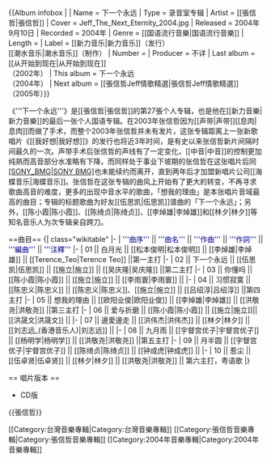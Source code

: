 {{Album infobox | <!-- See Wikipedia:WikiProject_Albums -->
|  Name        = 下一个永远
|  Type        = 录音室专辑
|  Artist      = [[張信哲|張信哲]]
|  Cover       = Jeff_The_Next_Eternity_2004.jpg
|  Released    = 2004年9月10日
|  Recorded    = 2004年
|  Genre       = [[国语流行音樂|国语流行音樂]]
|  Length      = 
|  Label       = [[新力音乐|新力音乐]]（发行）<br/>[[潮水音乐|潮水音乐]]（制作）
|  Number      = 
|  Producer    = 不详
|  Last album  = [[从开始到现在|从开始到现在]]<br />（2002年）
|  This album  = 下一个永远<br />（2004年）
|  Next album  = [[張信哲Jeff情歌精選|張信哲Jeff情歌精選]]<br />（2005年）}}

《'''下一个永远'''》是[[張信哲|張信哲]]的第27張个人专辑，也是他在[[新力音樂|新力音樂]]的最后一张个人国语专辑。在2003年张信哲因为[[声带|声带]][[息肉|息肉]]而做了手术，而整个2003年张信哲并未有发片，这张专辑距离上一张新歌唱片《[[我好想|我好想]]》的发行也将近3年时间，是有史以来张信哲新片间隔时间最久的一次。声带手术后张信哲的声线有了一定变化，[[中音|中音]]的控制更加纯熟而高音部分水准略有下降，而同样处于事业下坡期的张信哲在这张唱片后同[[SONY_BMG|SONY BMG]]([[2004年11月|2004年11月]]后新改组而成)也未能续约而离开，直到两年后才加盟新唱片公司[[海蝶音乐|海蝶音乐]]。张信哲在这张专辑的曲风上开始有了更大的转变，不再寻求歌曲高音的难度，更多的出现中音水平的歌曲，「想我的理由」是本张唱片音域最高的曲目；专辑的标题歌曲为好友[[伍思凯|伍思凯]]谱曲的「下一个永远」；另外，[[陈小霞|陈小霞]]、[[陈绮贞|陈绮贞]]、[[李焯雄|李焯雄]]和[[林夕|林夕]]等知名音乐人为次专辑亲自跨刀。

==曲目==
{| class="wikitable"
|-
| <font color=darkblue>'''曲序'''</font> || <font color=darkblue>'''曲名'''</font> || <font color=darkblue>'''作曲'''</font> || <font color=darkblue>'''作詞'''</font> || <font color=darkblue>'''編曲'''</font> || <font color=darkblue>'''注釋'''</font>
|-
| 01 || 白月光 || [[松本俊明|松本俊明]] || [[李焯雄|李焯雄]] || [[Terence_Teo|Terence Teo]] ||第一主打
|-
| 02 || 下一个永远 || [[伍思凯|伍思凯]] || [[施立|施立]] || [[吴庆隆|吴庆隆]] ||第二主打
|-
| 03 || 你懂吗 || [[陈小霞|陈小霞]] || [[施立|施立]] || [[李雨寰|李雨寰]] || 
|-
| 04 || 习惯寂寞 || [[陈忠义|陈忠义]] || [[陈忠义|陈忠义]]、[[施立|施立]] || [[吕绍淳|吕绍淳]] ||第四主打
|-
| 05 || 想我的理由 || [[欧阳业俊|欧阳业俊]] || [[李焯雄|李焯雄]] || [[洪敬尧|洪敬尧]] ||第三主打
|-
| 06 || 爱与折磨 || [[陈小霞|陈小霞]] || [[施立|施立]]|| [[洪晟文|洪晟文]] ||
|-
| 07 || 邊愛邊走 || [[洪伟杰|洪伟杰]] || [[林夕|林夕]] || [[刘志远_(香港音乐人)|刘志远]] ||
|-
| 08 || 九月雨 || [[宇督宫优子|宇督宫优子]] || [[杨明学|杨明学]] || [[洪敬尧|洪敬尧]] ||第五主打
|-
| 09 || 月半圆 || [[宇督宫优子|宇督宫优子]] || [[陈绮贞|陈绮贞]] || [[钟成虎|钟成虎]] || 
|-
| 10 || 惹尘 || [[伍卓贤|伍卓贤]] || [[林夕|林夕]] || [[洪敬尧|洪敬尧]] || 第六主打，粤语歌
|}

== 唱片版本 ==
* CD版

{{張信哲}}

[[Category:台灣音樂專輯|Category:台灣音樂專輯]]
[[Category:張信哲音樂專輯|Category:張信哲音樂專輯]]
[[Category:2004年音樂專輯|Category:2004年音樂專輯]]